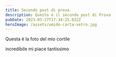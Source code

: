 ```yaml
---
title: Secondo post di prova
description: Questo è il secondo post di Prova
pubDate: 2023-03-27T17:34:25.632Z
heroImage: /assets/umido-carta-vetro.jpg
---
```

Q﻿uesta è la foto del mio cortile



i﻿ncredibile mi piace tantissimo